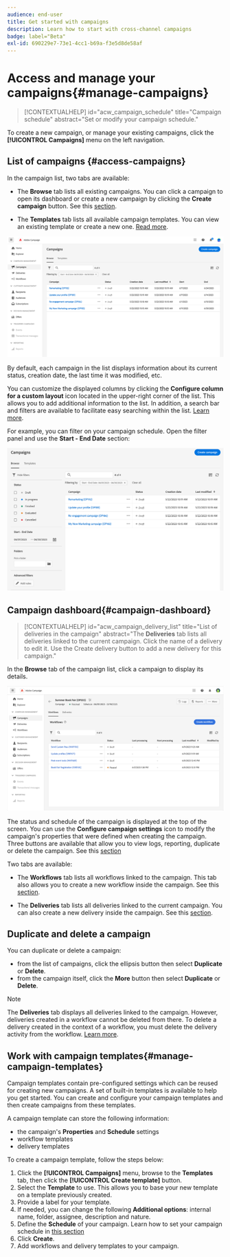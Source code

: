 ```yaml
---
audience: end-user
title: Get started with campaigns
description: Learn how to start with cross-channel campaigns
badge: label="Beta"
exl-id: 690229e7-73e1-4cc1-b69a-f3e5d8de58af
---
```

# Access and manage your campaigns{#manage-campaigns}

>[!CONTEXTUALHELP]
>id="acw_campaign_schedule"
>title="Campaign schedule"
>abstract="Set or modify your campaign schedule."

To create a new campaign, or manage your existing campaigns, click the **[!UICONTROL Campaigns]** menu on the left navigation. 

## List of campaigns {#access-campaigns}

In the campaign list, two tabs are available:

* The **Browse** tab lists all existing campaigns. You can click a campaign to open its dashboard or create a new campaign by clicking the **Create campaign** button. See this [section](create-campaigns.md#create-campaigns).

* The **Templates** tab lists all available campaign templates. You can view an existing template or create a new one. [Read more](#manage-campaign-templates).

![Campaign list](assets/campaign-list.png)

By default, each campaign in the list displays information about its current status, creation date, the last time it was modified, etc.

You can customize the displayed columns by clicking the **Configure column for a custom layout** icon located in the upper-right corner of the list. This allows you to add additional information to the list. In addition, a search bar and filters are available to facilitate easy searching within the list. [Learn more](../get-started/user-interface.md#list-screens).

For example, you can filter on your campaign schedule. Open the filter panel and use the **Start - End Date** section:

![Campaign filter](assets/campaign-filter-on-dates.png)

## Campaign dashboard{#campaign-dashboard}

>[!CONTEXTUALHELP]
>id="acw_campaign_delivery_list"
>title="List of deliveries in the campaign"
>abstract="The **Deliveries** tab lists all deliveries linked to the current campaign. Click the name of a delivery to edit it. Use the Create delivery button to add a new delivery for this campaign."

In the **Browse** tab of the campaign list, click a campaign to display its details. 

![Campaign dashboard](assets/campaign-dashboard.png)

The status and schedule of the campaign is displayed at the top of the screen. You can use the **Configure campaign settings** icon to modify the campaign's properties that were defined when creating the campaign. Three buttons are available that allow you to view logs, reporting, duplicate or delete the campaign. See this [section](create-campaigns.md#create-campaigns) 

Two tabs are available:

* The **Workflows** tab lists all workflows linked to the campaign. This tab also allows you to create a new workflow inside the campaign. See this [section](create-campaigns.md#create-campaigns).

* The **Deliveries** tab lists all deliveries linked to the current campaign. You can also create a new delivery inside the campaign. See this [section](create-campaigns.md#create-campaigns).

## Duplicate and delete a campaign

You can duplicate or delete a campaign:

* from the list of campaigns, click the ellipsis button then select **Duplicate** or **Delete**.
* from the campaign itself, click the **More** button then select **Duplicate** or **Delete**.

>[!NOTE]
>
>The **Deliveries** tab displays all deliveries linked to the campaign. However, deliveries created in a workflow cannot be deleted from there. To delete a delivery created in the context of a workflow, you must delete the delivery activity from the workflow. [Learn more](../msg/gs-messages.md#delivery-delete).

## Work with campaign templates{#manage-campaign-templates}

Campaign templates contain pre-configured settings which can be reused for creating new campaigns. A set of built-in templates is available to help you get started. You can create and configure your campaign templates and then create campaigns from these templates.

A campaign template can store the following information:

* the campaign's **Properties** and **Schedule** settings 
* workflow templates
* delivery templates

To create a campaign template, follow the steps below:

1. Click the **[!UICONTROL Campaigns]** menu, browse to the **Templates** tab, then click the **[!UICONTROL Create template]** button.
1. Select the **Template** to use. This allows you to base your new template on a template previously created. 
1. Provide a label for your template.
1. If needed, you can change the following **Additional options**: internal name, folder, assignee, description and nature.
1. Define the **Schedule** of your campaign. Learn how to set your campaign schedule in [this section](create-campaigns.md#campaign-schedule)
1. Click **Create**.
1. Add workflows and delivery templates to your campaign.

